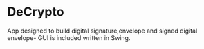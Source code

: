 # DeCrypto
App designed to build digital signature,envelope and signed digital envelope- GUI is included written in Swing.
